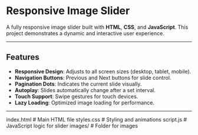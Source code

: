 # Responsive Image Slider

A fully responsive image slider built with **HTML**, **CSS**, and **JavaScript**. This project demonstrates a dynamic and interactive user experience.

---

## Features

- **Responsive Design**: Adjusts to all screen sizes (desktop, tablet, mobile).  
- **Navigation Buttons**: Previous and Next buttons for slide control.  
- **Pagination Dots**: Indicates the current slide visually.  
- **Autoplay**: Slides automatically change after a set interval.  
- **Touch Support**: Swipe gestures for touch devices.  
- **Lazy Loading**: Optimized image loading for performance.  

---

index.html       # Main HTML file
styles.css       # Styling and animations
script.js        # JavaScript logic for slider
images/          # Folder for images

